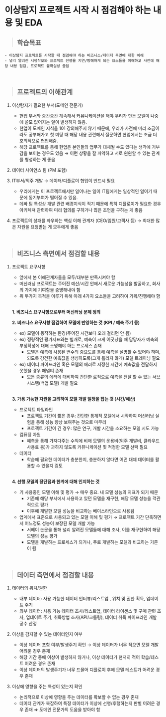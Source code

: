 
# 이상탐지 프로젝트 시작 시 점검해야 하는 내용 및 EDA

> ## 학습목표
    - 이상탐지 프로젝트를 시작할 때 점검해야 하는 비즈니스/데이터 측면에 대한 이해
    - 널리 알려진 시행착오와 프로젝트 진행을 지연/방해하게 되는 요소들을 이해하고 사전에 해당 내용 점검, 프로젝트 불확실성 줄임

</br>

> ## 프로젝트의 이해관계 

1. 이상탐지가 필요한 부서(도메인 전문가)
   - 현업 부서와 중간중간 계속해서 커뮤니케이션을 해야 우리가 만든 모델이 나중에 쓸모 없어지는 일이 발생하지 않음.
	- 현업이 도메인 지식을 101 강의해주지 않기 때문에, 우리가 사전에 미리 조금이라도 공부해가고 첫 미팅 때 해당 내용 관련해서 질문하면 현업에서는 조금 더 호의적으로 협업해줌. 
	- 해당 프로젝트를 통해 현업은 본인들의 업무가 대체될 수도 있다는 생각에 거부감을 보이는 경우도 있음 → 이런 상황을 잘 파악하고 서로 윈윈할 수 있는 관계를 형성하는 게 좋음

2. 데이터 사이언스 팀 (PM 포함)

3. IT부서/외주 개발 → 데이터/디플로이 협업이 반드시 필요
	- 우리에게는 이 프로젝트에서만 일어나는 일이 IT팀에게는 일상적인 일이기 때문에 동기부여가 떨어질 수 있음. 
	- 데싸 팀 특성상 개발 관련 배경지식이 적기 때문에 특히 디플로이가 필요한 경우 아키텍쳐 관련하여 미리 협의를 구하거나 많은 조언을 구하는 게 좋음

 4.  프로젝트의 성패를 좌우하는 핵심 이해 관계자 (CEO/임원/고객사 등) → 최대한 많은 자원을 요청받는 게 모두에게 좋음

<br>

> ## 비즈니스 측면에서 점검할 내용
1. 프로젝트 요구사항
	- 앞에서 본 이해관계자들을 모두/대부분 만족시켜야 함
	- 머신러닝 프로젝트는 주어진 예산/시간 안에서 새로운 가능성을 발굴하고, 회사의 가치에 기여함을 증명해내야 함
	- 위 두가지 목적을 이루기 위해 아래 4가지 요소들을 고려하여 기획/진행해야 함

    <br>

    **1. 비즈니스 요구사항으로부터 머신러닝 문제 정의**
    
    **2. 비즈니스 요구사항 점검하여 모델에 반영하는 것 (KPI / 예측 주기 등)**
   - ex) 모델이 동작하는 환경(주어진 시간보다 오래 걸리면 안 됨)
   - ex) 정량적인 평가지표와는 별개로, 예측이 크게 어긋났을 때 담당자가 예측의 부정확성에 대해 소명해야 하는 프로세스 존재
	    - 모델은 예측에 사용된 변수의 중요도를 통해 예측을 설명할 수 있어야 하며, 되도록 강건한 예측값을 생성하도록(크게 틀리지 않게) 모델 트레이닝 필요
    - ex) 데이터 파이프라인 혹은 모델의 에러로 지정한 시간에 예측값을 전달하지 못했을 경우 페널티 존재 
       - 모든 종류의 에러에 대비하여 간단한 로직으로 예측을 전달 할 수 있는 서브 시스템(백업 모델) 개발 필요

    <br>

    **3. 가용 가능한 자원을 고려하여 모델 개발 일정을 잡는 것 (시간/예산)**
   - 프로젝트 타임라인
	    - 프로젝트 기간이 짧은 경우: 간단한 통계적 모델에서 시작하여 머신러닝 실험을 통해 성능 향상 보여주는 것으로 마무리
       	- 프로젝트 기간이 긴 경우: 많은 연구, 개발 시간을 소요하는 모델 시도 가능
   - 컴퓨팅 자원
	    - 예측을 통해 가져다주는 수익에 비해 모델의 운용비(외주 개발비, 클라우드 사용료 등)가 과하지 않도록 커뮤니케이션 및 적정한 모델 선택 필요
   - 데이터
        - 학습에 필요한 데이터가 충분한지, 충분하지 않다면 어떤 대체 데이터를 활용할 수 있을지 검토

    <br>

    **4. 선행 모델의 장단점과 한계에 대해 인지하는 것**
   - 기 사용중인 모델 이해 및 평가 → 매우 중요. 내 모델 성능의 지표가 되기 때문
		- 기존에 해당 부서에서 사용하고 있던 모델을 재구현, 해당 모델 성능을 객관적으로 평가
		- 이후에 개발한 모델 성능을 비교하는 베이스라인으로 사용됨
   - 업계에서 표준으로 사용되고 있는 모델 이해 및 평가 → 프로젝트 기간 단축하면서 어느정도 성능이 보장된 모델 개발 가능
		- 서베이 논문을 통해 널리 알려진 모델들에 대해 조사, 이를 재구현하여 해당 모델의 성능 평가
    	- 모델을 개발하는 프로세스가 되거나, 주로 개발하는 모델과 비교하는 기준이 됨
   
<br>

> ## 데이터 측면에서 점검할 내용

1. 데이터의 위치/권한
   - 내부 데이터: 사용 가능한 데이터 인터뷰/리스트업 , 위치 및 권한 획득, 업데이트 주기
   - 외부 데이터: 사용 가능 데이터 조사/리스트업, 데이터 라이센스 및 구매 관련 조사, 업데이트 주기, 취득방법 조사(API/크롤링), 데이터 취득 파이프라인 개발 공수 산정


2. 이상을 감지할 수 있는 데이터인지 여부
   - 이상 데이터 포함 여부/발생주기 확인 → 이상 데이터가 너무 적으면 모델 개발 어려운 경우 존재
   - 해당 기간 중에 이상이 발생하지 않거나, 이상 데이터가 현저히 적어 학습/테스트 어려운 경우 존재
   - 이상 데이터의 발생주기가 너무 드물어 디플로이 후에 모델 테스트가 어려운 경우 존재

3. 이상에 영향을 주는 특성이 있는지 확인
   - 논리적으로 이상에 영향을 주는 데이터를 확보할 수 없는 경우 존재
   - 데이터 관계가 복잡하여 특정 데이터가 이상에 선행/후행하는지 판별 어려운 경우 존재
    ⇒ 도메인 전문가의 도움을 받아야 함
